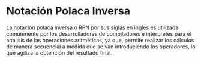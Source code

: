 # Notación Polaca Inversa

La notación polaca inversa o RPN por sus siglas en ingles es utilizada comúnmente por los desarrolladores de compiladores e intérpretes para el analisís de las operaciones aritméticas, ya que, permite realizar los cálculos de manera secuencial a medida que se van introduciendo los operadores, lo que agiliza la obtención del resultado final.